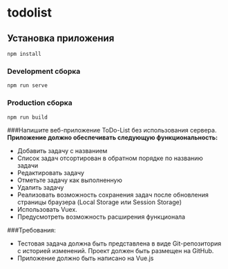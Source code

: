 # todolist

## Установка приложения
```
npm install
```

### Development сборка
```
npm run serve
```

### Production сборка
```
npm run build
```

###Напишите веб-приложение ToDo-List без использования сервера.
**Приложение должно обеспечивать следующую функциональность:** 
* Добавить задачу с названием 
* Список задач отсортирован в обратном порядке по названию задачи 
* Редактировать задачу 
* Отметьте задачу как выполненную 
* Удалить задачу 
* Реализовать возможность сохранения задач после обновления страницы браузера (Local Storage или Session Storage) 
* Использовать Vuex. 
* Предусмотреть возможность расширения функционала 

###Требования: 
* Тестовая задача должна быть представлена в виде Git-репозитория с историей изменений. Проект должен быть размещен на GitHub. 
* Приложение должно быть написано на Vue.js